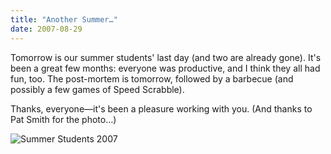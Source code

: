 ```yaml
---
title: "Another Summer…"
date: 2007-08-29
---
```

Tomorrow is our summer students' last day (and two are already gone).  It's been a great few months: everyone was productive, and I think they all had fun, too. The post-mortem is tomorrow, followed by a barbecue (and possibly a few games of Speed Scrabble).

Thanks, everyone—it's been a pleasure working with you. (And thanks to Pat Smith for the photo…)

<img src="@root/files/2007/08/students-summer-2007.jpg" alt="Summer Students 2007" class="centered">
